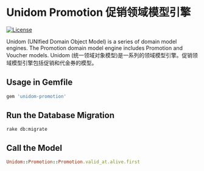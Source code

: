 # Unidom Promotion 促销领域模型引擎

[![License](https://img.shields.io/badge/license-MIT-green.svg)](http://opensource.org/licenses/MIT)

Unidom (UNIfied Domain Object Model) is a series of domain model engines. The Promotion domain model engine includes Promotion and Voucher models.
Unidom (统一领域对象模型)是一系列的领域模型引擎。促销领域模型引擎包括促销和代金券的模型。

## Usage in Gemfile
```ruby
gem 'unidom-promotion'
```

## Run the Database Migration
```shell
rake db:migrate
```

## Call the Model
```ruby
Unidom::Promotion::Promotion.valid_at.alive.first
```
